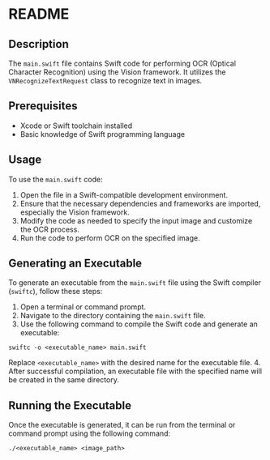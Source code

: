 # README

## Description
The `main.swift` file contains Swift code for performing OCR (Optical Character Recognition) using the Vision framework. It utilizes the `VNRecognizeTextRequest` class to recognize text in images.

## Prerequisites
- Xcode or Swift toolchain installed
- Basic knowledge of Swift programming language

## Usage
To use the `main.swift` code:
1. Open the file in a Swift-compatible development environment.
2. Ensure that the necessary dependencies and frameworks are imported, especially the Vision framework.
3. Modify the code as needed to specify the input image and customize the OCR process.
4. Run the code to perform OCR on the specified image.

## Generating an Executable
To generate an executable from the `main.swift` file using the Swift compiler (`swiftc`), follow these steps:
1. Open a terminal or command prompt.
2. Navigate to the directory containing the `main.swift` file.
3. Use the following command to compile the Swift code and generate an executable:

```
swiftc -o <executable_name> main.swift
```

   Replace `<executable_name>` with the desired name for the executable file.
4. After successful compilation, an executable file with the specified name will be created in the same directory.

## Running the Executable
Once the executable is generated, it can be run from the terminal or command prompt using the following command:

```./<executable_name> <image_path>```